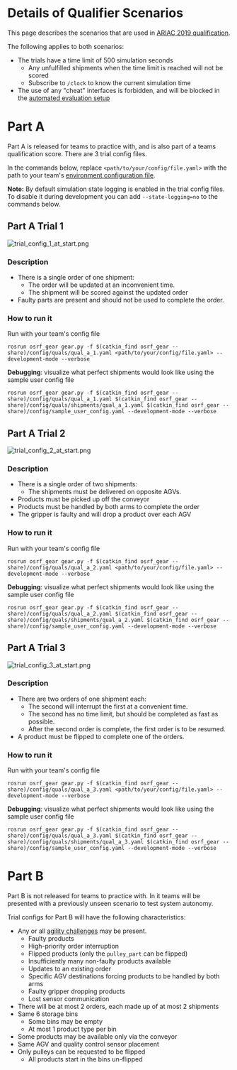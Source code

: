 # Details of Qualifier Scenarios

This page describes the scenarios that are used in [ARIAC 2019 qualification](./qualifier).

The following applies to both scenarios:

* The trials have a time limit of 500 simulation seconds
  * Any unfulfilled shipments when the time limit is reached will not be scored
  * Subscribe to `/clock` to know the current simulation time
* The use of any "cheat" interfaces is forbidden, and will be blocked in the [automated evaluation setup](./automated_evaluation)

# Part A
Part A is released for teams to practice with, and is also part of a teams qualification score.
There are 3 trial config files.

In the commands below, replace `<path/to/your/config/file.yaml>` with the path to your team's [environment configuration file](./configuration_spec#markdown-header-competitor-configuration-file).

**Note:** By default simulation state logging is enabled in the trial config files. To disable it during development you can add `--state-logging=no` to the commands below.

## Part A Trial 1
![trial_config_1_at_start.png](https://bitbucket.org/repo/pB4bBb/images/2554684431-trial_config_1_at_start.png)


### Description

* There is a single order of one shipment:
    * The order will be updated at an inconvenient time.
    * The shipment will be scored against the updated order
* Faulty parts are present and should not be used to complete the order.

### How to run it

Run with your team's config file

```
rosrun osrf_gear gear.py -f $(catkin_find osrf_gear --share)/config/quals/qual_a_1.yaml <path/to/your/config/file.yaml> --development-mode --verbose
```

**Debugging**: visualize what perfect shipments would look like using the sample user config file

```
rosrun osrf_gear gear.py -f $(catkin_find osrf_gear --share)/config/quals/qual_a_1.yaml $(catkin_find osrf_gear --share)/config/quals/shipments/qual_a_1.yaml $(catkin_find osrf_gear --share)/config/sample_user_config.yaml --development-mode --verbose
```

## Part A Trial 2 
![trial_config_2_at_start.png](https://bitbucket.org/repo/pB4bBb/images/3724536791-trial_config_2_at_start.png)

### Description
* There is a single order of two shipments:
    * The shipments must be delivered on opposite AGVs.
* Products must be picked up off the conveyor
* Products must be handled by both arms to complete the order
* The gripper is faulty and will drop a product over each AGV

### How to run it

Run with your team's config file

```
rosrun osrf_gear gear.py -f $(catkin_find osrf_gear --share)/config/quals/qual_a_2.yaml <path/to/your/config/file.yaml> --development-mode --verbose
```

**Debugging**: visualize what perfect shipments would look like using the sample user config file

```
rosrun osrf_gear gear.py -f $(catkin_find osrf_gear --share)/config/quals/qual_a_2.yaml $(catkin_find osrf_gear --share)/config/quals/shipments/qual_a_2.yaml $(catkin_find osrf_gear --share)/config/sample_user_config.yaml --development-mode --verbose
```

## Part A Trial 3
![trial_config_3_at_start.png](https://bitbucket.org/repo/pB4bBb/images/4001782241-trial_config_3_at_start.png)

### Description

* There are two orders of one shipment each:
    * The second will interrupt the first at a convenient time.
    * The second has no time limit, but should be completed as fast as possible.
    * After the second order is complete, the first order is to be resumed.
* A product must be flipped to complete one of the orders.

### How to run it

Run with your team's config file

```
rosrun osrf_gear gear.py -f $(catkin_find osrf_gear --share)/config/quals/qual_a_3.yaml <path/to/your/config/file.yaml> --development-mode --verbose
```

**Debugging**: visualize what perfect shipments would look like using the sample user config file

```
rosrun osrf_gear gear.py -f $(catkin_find osrf_gear --share)/config/quals/qual_a_3.yaml $(catkin_find osrf_gear --share)/config/quals/shipments/qual_a_3.yaml $(catkin_find osrf_gear --share)/config/sample_user_config.yaml --development-mode --verbose
```


# Part B

Part B is not released for teams to practice with.
In it teams will be presented with a previously unseen scenario to test system autonomy.

Trial configs for Part B will have the following characteristics:

* Any or all [agility challenges](./agility_challenges) may be present.
    * Faulty products
    * High-priority order interruption
    * Flipped products (only the `pulley_part` can be flipped)
    * Insufficiently many non-faulty products available
    * Updates to an existing order
    * Specific AGV destinations forcing products to be handled by both arms
    * Faulty gripper dropping products
    * Lost sensor communication
* There will be at most 2 orders, each made up of at most 2 shipments
* Same 6 storage bins
    * Some bins may be empty
    * At most 1 product type per bin
* Some products may be available only via the conveyor
* Same AGV and quality control sensor placement
* Only pulleys can be requested to be flipped
    * All products start in the bins un-flipped
